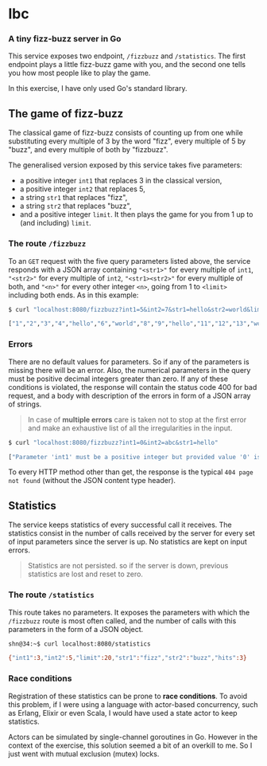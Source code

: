 # lbc
### A tiny fizz-buzz server in Go

This service exposes two endpoint, `/fizzbuzz` and `/statistics`.
The first endpoint plays a little fizz-buzz game with you,
and the second one tells you how most people like to play the game.

In this exercise, I have only used Go's standard library.

## The game of fizz-buzz
The classical game of fizz-buzz consists of counting up from one
while substituting every multiple of 3 by the word "fizz",
every multiple of 5 by "buzz",
and every multiple of both by "fizzbuzz".

The generalised version exposed by this service takes five parameters:
- a positive integer `int1` that replaces 3 in the classical version,
- a positive integer `int2` that replaces 5,
- a string `str1` that replaces "fizz",
- a string `str2` that replaces "buzz",
- and a positive integer `limit`.
It then plays the game for you from 1 up to (and including) `limit`.

### The route `/fizzbuzz`
To an `GET` request with the five query parameters listed above,
the service responds with a JSON array containing
`"<str1>"` for every multiple of `int1`,
`"<str2>"` for every multiple of `int2`,
`"<str1><str2>"` for every multiple of both,
and `"<n>"` for every other integer `<n>`,
going from 1 to `<limit>` including both ends.
As in this example:

```bash
$ curl "localhost:8080/fizzbuzz?int1=5&int2=7&str1=hello&str2=world&limit=50"

["1","2","3","4","hello","6","world","8","9","hello","11","12","13","world","hello","16","17","18","19","hello","world","22","23","24","hello","26","27","world","29","hello","31","32","33","34","helloworld","36","37","38","39","hello","41","world","43","44","hello","46","47","48","world","hello"]
```

### Errors
There are no default values for parameters.
So if any of the parameters is missing there will be an error.
Also, the numerical parameters in the query must be positive decimal integers greater than zero.
If any of these conditions is violated,
the response will contain the status code 400 for bad request,
and a body with description of the errors in form of a JSON array of strings.

> In case of **multiple errors** care is taken not to stop at the first error
  and make an exhaustive list of all the irregularities in the input.

```bash
$ curl "localhost:8080/fizzbuzz?int1=0&int2=abc&str1=hello"

["Parameter 'int1' must be a positive integer but provided value '0' is not.","Parameter 'int2' must be a positive integer but provided value 'abc' is not.","Parameter 'limit' is not specified.","Parameter 'str2' is not specified."]
```

To every HTTP method other than get, the response is the typical `404 page not found`
(without the JSON content type header).

## Statistics
The service keeps statistics of every successful call it receives.
The statistics consist in the number of calls received by the server
for every set of input parameters since the server is up.
No statistics are kept on input errors.

> Statistics are not persisted.
  so if the server is down, previous statistics are lost and reset to zero.

### The route `/statistics`
This route takes no parameters.
It exposes the parameters with which the `/fizzbuzz` route is most often called,
and the number of calls with this parameters in the form of a JSON object.

```bash
shn@34:~$ curl localhost:8080/statistics

{"int1":3,"int2":5,"limit":20,"str1":"fizz","str2":"buzz","hits":3}
```

### Race conditions
Registration of these statistics can be prone to **race conditions**.
To avoid this problem,
if I were using a language with actor-based concurrency,
such as Erlang, Elixir or even Scala,
I would have used a state actor to keep statistics.

Actors can be simulated by single-channel goroutines in Go.
However in the context of the exercise,
this solution seemed a bit of an overkill to me.
So I just went with mutual exclusion (mutex) locks.
